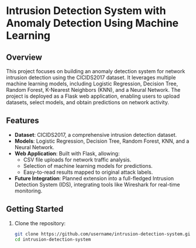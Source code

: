 # Intrusion Detection System with Anomaly Detection Using Machine Learning  

## Overview  
This project focuses on building an anomaly detection system for network intrusion detection using the CICIDS2017 dataset. It leverages multiple machine learning models, including Logistic Regression, Decision Tree, Random Forest, K-Nearest Neighbors (KNN), and a Neural Network. The project is deployed as a Flask web application, enabling users to upload datasets, select models, and obtain predictions on network activity.  

## Features  
- **Dataset**: CICIDS2017, a comprehensive intrusion detection dataset.  
- **Models**: Logistic Regression, Decision Tree, Random Forest, KNN, and a Neural Network.  
- **Web Application**: Built with Flask, allowing:  
  - CSV file uploads for network traffic analysis.  
  - Selection of machine learning models for predictions.  
  - Easy-to-read results mapped to original attack labels.  
- **Future Integration**: Planned extension into a full-fledged Intrusion Detection System (IDS), integrating tools like Wireshark for real-time monitoring.  

 

## Getting Started  
1. Clone the repository:  
   ```bash  
   git clone https://github.com/username/intrusion-detection-system.git  
   cd intrusion-detection-system  
